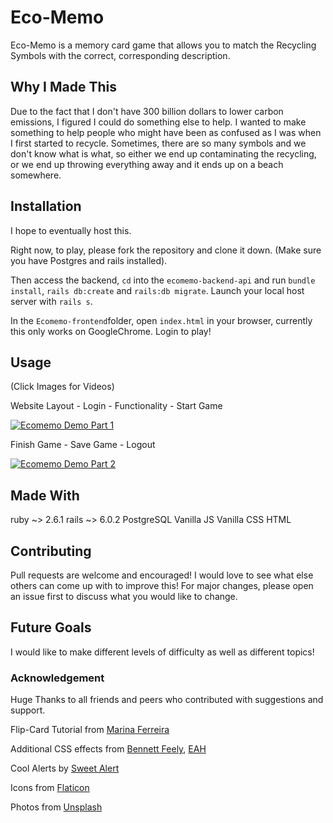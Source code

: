 # Eco-Memo

Eco-Memo is a memory card game that allows you to match the Recycling Symbols with the correct, corresponding description. 

## Why I Made This
Due to the fact that I don't have 300 billion dollars to lower carbon emissions, I figured I could do something else to help. I wanted to make something to help people who might have been as confused as I was when I first started to recycle. Sometimes, there are so many symbols and we don't know what is what, so either we end up contaminating the recycling, or we end up throwing everything away and it ends up on a beach somewhere. 

## Installation

I hope to eventually host this. 

Right now, to play, please fork the repository and clone it down. (Make sure you have Postgres and rails installed). 

Then access the backend, ```cd``` into the ```ecomemo-backend-api``` and run ```bundle install```, ```rails db:create``` and ```rails:db migrate```. Launch your local host server with ```rails s```. 

In the ```Ecomemo-frontend```folder, open ```index.html``` in your browser, currently this only works on GoogleChrome. 
Login to play!

## Usage

(Click Images for Videos)

Website Layout - Login - Functionality - Start Game

[![Ecomemo Demo Part 1](http://img.youtube.com/vi/2FS6dpiWeZw/0.jpg)](http://www.youtube.com/watch?v=2FS6dpiWeZw "Ecomemo Demo Part 1") 

Finish Game - Save Game - Logout

[![Ecomemo Demo Part 2](http://img.youtube.com/vi/Ee7n20BxfXo/0.jpg)](http://www.youtube.com/watch?v=Ee7n20BxfXo "Ecomemo Demo Part 2")

## Made With
ruby ~> 2.6.1
rails ~> 6.0.2
PostgreSQL
Vanilla JS
Vanilla CSS
HTML


## Contributing
Pull requests are welcome and encouraged! I would love to see what else others can come up with to improve this! 
For major changes, please open an issue first to discuss what you would like to change.

## Future Goals
I would like to make different levels of difficulty as well as different topics! 


### Acknowledgement
Huge Thanks to all friends and peers who contributed with suggestions and support.

Flip-Card Tutorial from [Marina Ferreira](https://www.freecodecamp.org/news/vanilla-javascript-tutorial-build-a-memory-game-in-30-minutes-e542c4447eae/)

Additional CSS effects from [Bennett Feely](https://codepen.io/bennettfeely/pen/CkHng), [EAH](https://codepen.io/harlleye/pen/jEJeb)

Cool  Alerts by [Sweet Alert](https://sweetalert2.github.io/#examples)

Icons from [Flaticon](https://www.flaticon.com/home)

Photos from [Unsplash](https://unsplash.com/)
